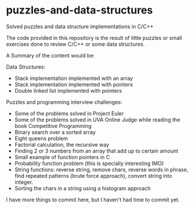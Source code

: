 # puzzles-and-data-structures
Solved puzzles and data structure implementations in C/C++

The code provided in this repository is the result of little puzzles or small exercises done to review C/C++ or some data structures.

A Summary of the content would be:

Data Structures:
* Stack implementation implemented with an array
* Stack implementation implemented with pointers
* Double linked list implemented with pointers

Puzzles and programming interview challenges:
* Some of the problems solved in Project Euler
* Some of the problems solved in UVA Online Judge while reading the book Competitive Programming
* Binary search over a sorted array
* Eight queens problem
* Factorial calculation, the recursive way
* Finding 2 or 3 numbers from an array that add up to certain amount
* Small example of function pointers in C
* Probability function problem (this is specially interesting IMO)
* String functions: reverse string, remove chars, reverse words in phrase, find repeated patterns (brute force approach), convert string into integer.
* Sorting the chars in a string using a histogram approach

I have more things to commit here, but I haven't had time to commit yet. 
